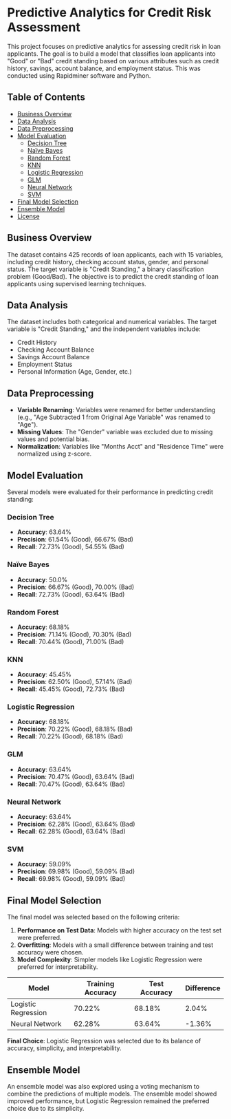 # Predictive Analytics for Credit Risk Assessment

This project focuses on predictive analytics for assessing credit risk in loan applicants. The goal is to build a model that classifies loan applicants into "Good" or "Bad" credit standing based on various attributes such as credit history, savings, account balance, and employment status. This was conducted using Rapidminer software and Python.

## Table of Contents
- [Business Overview](#business-overview)
- [Data Analysis](#data-analysis)
- [Data Preprocessing](#data-preprocessing)
- [Model Evaluation](#model-evaluation)
  - [Decision Tree](#decision-tree)
  - [Naïve Bayes](#naïve-bayes)
  - [Random Forest](#random-forest)
  - [KNN](#knn)
  - [Logistic Regression](#logistic-regression)
  - [GLM](#glm)
  - [Neural Network](#neural-network)
  - [SVM](#svm)
- [Final Model Selection](#final-model-selection)
- [Ensemble Model](#ensemble-model)
- [License](#license)

## Business Overview
The dataset contains 425 records of loan applicants, each with 15 variables, including credit history, checking account status, gender, and personal status. The target variable is "Credit Standing," a binary classification problem (Good/Bad). The objective is to predict the credit standing of loan applicants using supervised learning techniques.

## Data Analysis
The dataset includes both categorical and numerical variables. The target variable is "Credit Standing," and the independent variables include:
- Credit History
- Checking Account Balance
- Savings Account Balance
- Employment Status
- Personal Information (Age, Gender, etc.)

## Data Preprocessing
- **Variable Renaming**: Variables were renamed for better understanding (e.g., "Age Subtracted 1 from Original Age Variable" was renamed to "Age").
- **Missing Values**: The "Gender" variable was excluded due to missing values and potential bias.
- **Normalization**: Variables like "Months Acct" and "Residence Time" were normalized using z-score.

## Model Evaluation
Several models were evaluated for their performance in predicting credit standing:

### Decision Tree
- **Accuracy**: 63.64%
- **Precision**: 61.54% (Good), 66.67% (Bad)
- **Recall**: 72.73% (Good), 54.55% (Bad)

### Naïve Bayes
- **Accuracy**: 50.0%
- **Precision**: 66.67% (Good), 70.00% (Bad)
- **Recall**: 72.73% (Good), 63.64% (Bad)

### Random Forest
- **Accuracy**: 68.18%
- **Precision**: 71.14% (Good), 70.30% (Bad)
- **Recall**: 70.44% (Good), 71.00% (Bad)

### KNN
- **Accuracy**: 45.45%
- **Precision**: 62.50% (Good), 57.14% (Bad)
- **Recall**: 45.45% (Good), 72.73% (Bad)

### Logistic Regression
- **Accuracy**: 68.18%
- **Precision**: 70.22% (Good), 68.18% (Bad)
- **Recall**: 70.22% (Good), 68.18% (Bad)

### GLM
- **Accuracy**: 63.64%
- **Precision**: 70.47% (Good), 63.64% (Bad)
- **Recall**: 70.47% (Good), 63.64% (Bad)

### Neural Network
- **Accuracy**: 63.64%
- **Precision**: 62.28% (Good), 63.64% (Bad)
- **Recall**: 62.28% (Good), 63.64% (Bad)

### SVM
- **Accuracy**: 59.09%
- **Precision**: 69.98% (Good), 59.09% (Bad)
- **Recall**: 69.98% (Good), 59.09% (Bad)

## Final Model Selection
The final model was selected based on the following criteria:
1. **Performance on Test Data**: Models with higher accuracy on the test set were preferred.
2. **Overfitting**: Models with a small difference between training and test accuracy were chosen.
3. **Model Complexity**: Simpler models like Logistic Regression were preferred for interpretability.

| Model               | Training Accuracy | Test Accuracy | Difference |
|---------------------|-------------------|---------------|------------|
| Logistic Regression | 70.22%            | 68.18%        | 2.04%      |
| Neural Network      | 62.28%            | 63.64%        | -1.36%     |

**Final Choice**: Logistic Regression was selected due to its balance of accuracy, simplicity, and interpretability.

## Ensemble Model
An ensemble model was also explored using a voting mechanism to combine the predictions of multiple models. The ensemble model showed improved performance, but Logistic Regression remained the preferred choice due to its simplicity.


